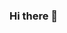 ### Hi there 👋

<!--
**FelipeMalacarne/FelipeMalacarne** is a ✨ _special_ ✨ repository because its `README.md` (this file) appears on your GitHub profile.

[![My Skills](https://skills.thijs.gg/icons?i=js,html,css,python)](https://skills.thijs.gg)
Here are some ideas to get you started:

- 🔭 I’m currently working on ...
- 🌱 I’m currently learning ...
- 👯 I’m looking to collaborate on ...
- 🤔 I’m looking for help with ...
- 💬 Ask me about ...
- 📫 How to reach me: ...
- 😄 Pronouns: ...
- ⚡ Fun fact: ...
-->
